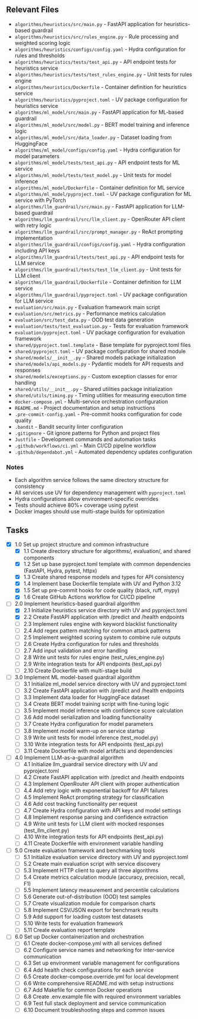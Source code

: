 ## Relevant Files

- `algorithms/heuristics/src/main.py` - FastAPI application for heuristics-based guardrail
- `algorithms/heuristics/src/rules_engine.py` - Rule processing and weighted scoring logic
- `algorithms/heuristics/configs/config.yaml` - Hydra configuration for rules and thresholds
- `algorithms/heuristics/tests/test_api.py` - API endpoint tests for heuristics service
- `algorithms/heuristics/tests/test_rules_engine.py` - Unit tests for rules engine
- `algorithms/heuristics/Dockerfile` - Container definition for heuristics service
- `algorithms/heuristics/pyproject.toml` - UV package configuration for heuristics service
- `algorithms/ml_model/src/main.py` - FastAPI application for ML-based guardrail
- `algorithms/ml_model/src/model.py` - BERT model training and inference logic
- `algorithms/ml_model/src/data_loader.py` - Dataset loading from HuggingFace
- `algorithms/ml_model/configs/config.yaml` - Hydra configuration for model parameters
- `algorithms/ml_model/tests/test_api.py` - API endpoint tests for ML service
- `algorithms/ml_model/tests/test_model.py` - Unit tests for model inference
- `algorithms/ml_model/Dockerfile` - Container definition for ML service
- `algorithms/ml_model/pyproject.toml` - UV package configuration for ML service with PyTorch
- `algorithms/llm_guardrail/src/main.py` - FastAPI application for LLM-based guardrail
- `algorithms/llm_guardrail/src/llm_client.py` - OpenRouter API client with retry logic
- `algorithms/llm_guardrail/src/prompt_manager.py` - ReAct prompting implementation
- `algorithms/llm_guardrail/configs/config.yaml` - Hydra configuration including API keys
- `algorithms/llm_guardrail/tests/test_api.py` - API endpoint tests for LLM service
- `algorithms/llm_guardrail/tests/test_llm_client.py` - Unit tests for LLM client
- `algorithms/llm_guardrail/Dockerfile` - Container definition for LLM service
- `algorithms/llm_guardrail/pyproject.toml` - UV package configuration for LLM service
- `evaluation/src/main.py` - Evaluation framework main script
- `evaluation/src/metrics.py` - Performance metrics calculation
- `evaluation/src/test_data.py` - OOD test data generation
- `evaluation/tests/test_evaluation.py` - Tests for evaluation framework
- `evaluation/pyproject.toml` - UV package configuration for evaluation framework
- `shared/pyproject.toml.template` - Base template for pyproject.toml files
- `shared/pyproject.toml` - UV package configuration for shared module
- `shared/models/__init__.py` - Shared models package initialization
- `shared/models/api_models.py` - Pydantic models for API requests and responses
- `shared/models/exceptions.py` - Custom exception classes for error handling
- `shared/utils/__init__.py` - Shared utilities package initialization
- `shared/utils/timing.py` - Timing utilities for measuring execution time
- `docker-compose.yml` - Multi-service orchestration configuration
- `README.md` - Project documentation and setup instructions
- `.pre-commit-config.yaml` - Pre-commit hooks configuration for code quality
- `.bandit` - Bandit security linter configuration
- `.gitignore` - Git ignore patterns for Python and project files
- `Justfile` - Development commands and automation tasks
- `.github/workflows/ci.yml` - Main CI/CD pipeline workflow
- `.github/dependabot.yml` - Automated dependency updates configuration

### Notes

- Each algorithm service follows the same directory structure for consistency
- All services use UV for dependency management with `pyproject.toml`
- Hydra configurations allow environment-specific overrides
- Tests should achieve 80%+ coverage using pytest
- Docker images should use multi-stage builds for optimization

## Tasks

- [x] 1.0 Set up project structure and common infrastructure
  - [x] 1.1 Create directory structure for algorithms/, evaluation/, and shared components
  - [x] 1.2 Set up base pyproject.toml template with common dependencies (FastAPI, Hydra, pytest, httpx)
  - [x] 1.3 Create shared response models and types for API consistency
  - [x] 1.4 Implement base Dockerfile template with UV and Python 3.12
  - [x] 1.5 Set up pre-commit hooks for code quality (black, ruff, mypy)
  - [x] 1.6 Create GitHub Actions workflow for CI/CD pipeline

- [ ] 2.0 Implement heuristics-based guardrail algorithm
  - [x] 2.1 Initialize heuristics service directory with UV and pyproject.toml
  - [x] 2.2 Create FastAPI application with /predict and /health endpoints
  - [ ] 2.3 Implement rules engine with keyword blacklist functionality
  - [ ] 2.4 Add regex pattern matching for common attack patterns
  - [ ] 2.5 Implement weighted scoring system to combine rule outputs
  - [ ] 2.6 Create Hydra configuration for rules and thresholds
  - [ ] 2.7 Add input validation and error handling
  - [ ] 2.8 Write unit tests for rules engine (test_rules_engine.py)
  - [ ] 2.9 Write integration tests for API endpoints (test_api.py)
  - [ ] 2.10 Create Dockerfile with multi-stage build

- [ ] 3.0 Implement ML model-based guardrail algorithm
  - [ ] 3.1 Initialize ml_model service directory with UV and pyproject.toml
  - [ ] 3.2 Create FastAPI application with /predict and /health endpoints
  - [ ] 3.3 Implement data loader for HuggingFace dataset
  - [ ] 3.4 Create BERT model training script with fine-tuning logic
  - [ ] 3.5 Implement model inference with confidence score calculation
  - [ ] 3.6 Add model serialization and loading functionality
  - [ ] 3.7 Create Hydra configuration for model parameters
  - [ ] 3.8 Implement model warm-up on service startup
  - [ ] 3.9 Write unit tests for model inference (test_model.py)
  - [ ] 3.10 Write integration tests for API endpoints (test_api.py)
  - [ ] 3.11 Create Dockerfile with model artifacts and dependencies

- [ ] 4.0 Implement LLM-as-a-guardrail algorithm
  - [ ] 4.1 Initialize llm_guardrail service directory with UV and pyproject.toml
  - [ ] 4.2 Create FastAPI application with /predict and /health endpoints
  - [ ] 4.3 Implement OpenRouter API client with proper authentication
  - [ ] 4.4 Add retry logic with exponential backoff for API failures
  - [ ] 4.5 Implement ReAct prompting strategy for classification
  - [ ] 4.6 Add cost tracking functionality per request
  - [ ] 4.7 Create Hydra configuration with API keys and model settings
  - [ ] 4.8 Implement response parsing and confidence extraction
  - [ ] 4.9 Write unit tests for LLM client with mocked responses (test_llm_client.py)
  - [ ] 4.10 Write integration tests for API endpoints (test_api.py)
  - [ ] 4.11 Create Dockerfile with environment variable handling

- [ ] 5.0 Create evaluation framework and benchmarking tools
  - [ ] 5.1 Initialize evaluation service directory with UV and pyproject.toml
  - [ ] 5.2 Create main evaluation script with service discovery
  - [ ] 5.3 Implement HTTP client to query all three algorithms
  - [ ] 5.4 Create metrics calculation module (accuracy, precision, recall, F1)
  - [ ] 5.5 Implement latency measurement and percentile calculations
  - [ ] 5.6 Generate out-of-distribution (OOD) test samples
  - [ ] 5.7 Create visualization module for comparison charts
  - [ ] 5.8 Implement CSV/JSON export for benchmark results
  - [ ] 5.9 Add support for loading custom test datasets
  - [ ] 5.10 Write tests for evaluation framework
  - [ ] 5.11 Create evaluation report template

- [ ] 6.0 Set up Docker containerization and orchestration
  - [ ] 6.1 Create docker-compose.yml with all services defined
  - [ ] 6.2 Configure service names and networking for inter-service communication
  - [ ] 6.3 Set up environment variable management for configurations
  - [ ] 6.4 Add health check configurations for each service
  - [ ] 6.5 Create docker-compose.override.yml for local development
  - [ ] 6.6 Write comprehensive README.md with setup instructions
  - [ ] 6.7 Add Makefile for common Docker operations
  - [ ] 6.8 Create .env.example file with required environment variables
  - [ ] 6.9 Test full stack deployment and service communication
  - [ ] 6.10 Document troubleshooting steps and common issues 